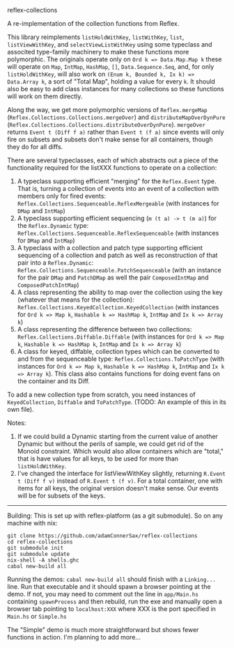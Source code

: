 reflex-collections

A re-implementation of the collection functions from Reflex.  

This library reimplements `listHoldWithKey`, `listWithKey`, `list`, `listViewWithKey`, and `selectViewListWithKey` using some typeclass and associted type-family machinery to make these functions
more polymorphic.  The originals operate only on `Ord k => Data.Map.Map k` these will operate on `Map`, `IntMap`, `HashMap`, `[]`, `Data.Sequence.Seq`, and, for only `listHoldWithKey`, will also 
work on `(Enum k, Bounded k, Ix k) => Data.Array k`, a sort of "Total Map", holding a value for every `k`.  It should also be easy to add class instances for many collections so these functions will work on them directly.

Along the way, we get more polymorphic versions of `Reflex.mergeMap` (`Reflex.Collections.Collections.mergeOver`) and `distributeMapOverDynPure` (`Reflex.Collections.Collections.distributeOverDynPure`).  `mergeOver` returns `Event t (Diff f a)` rather than `Event t (f a)` since events will only fire on subsets and subsets don't make sense for all containers, though they do for all diffs. 

There are several typeclasses, each of which abstracts out a piece of the functionality required for the listXXX functions to operate on a collection:

1. A typeclass supporting efficient "merging" for the `Reflex.Event` type. That is, turning a collection of events into an event of a collection with members only for fired events: `Reflex.Collections.Sequenceable.ReflexMergeable` (with instances for `DMap` and `IntMap`)
2. A typeclass supporting efficient sequencing (`m (t a) -> t (m a)`) for the `Reflex.Dynamic` type: `Reflex.Collections.Sequenceable.ReflexSequenceable` (with instances for `DMap` and `IntMap`)
3. A typeclass with a collection and patch type supporting efficient sequencing of a collection and patch as well as reconstruction of that pair into a `Reflex.Dynamic`: `Reflex.Collections.Sequenceable.PatchSequenceable` (with an instance for the pair `DMap` and `PatchDMap` as well the pair `ComposedIntMap` and `ComposedPatchIntMap`)
4. A class representing the ability to map over the collection using the key (whatever that means for the collection): `Reflex.Collections.KeyedCollection.KeyedCollection` (with instances for `Ord k => Map k`, `Hashable k => HashMap k`, `IntMap` and `Ix k => Array k`)
5. A class representing the difference between two collections: `Reflex.Collections.Diffable.Diffable` (with instances for `Ord k => Map k`, `Hashable k => HashMap k`, `IntMap` and `Ix k => Array k`)
6. A class for keyed, diffable, collection types which can be converted to and from the sequenceable type: `Reflex.Collections.ToPatchType` (with instances for `Ord k => Map k`, `Hashable k => HashMap k`, `IntMap` and `Ix k => Array k`).  This class also contains functions for doing event fans on the container and its Diff.

To add a new collection type from scratch, you need instances of `KeyedCollection`, `Diffable` and `ToPatchType`. (TODO: An example of this in its own file).

Notes:
1.  If we could build a Dynamic starting from the current value of another Dynamic but without the perils of sample, we could get rid of the Monoid constraint.  Which would also allow containers which are "total," that is have values for all keys, to be used for more than `listHoldWithKey`. 
2. I've changed the interface for listViewWithKey slightly, returning `R.Event t (Diff f v)` instead of `R.Event t (f v)`.  For a total container, one with items for all keys, the original version doesn't make sense.  Our events will be for subsets of the keys.  
----

Building:
This is set up with reflex-platform (as a git submodule). So on any machine with nix:
```
git clone https://github.com/adamConnerSax/reflex-collections
cd reflex-collections
git submodule init
git submodule update
nix-shell -A shells.ghc
cabal new-build all
```

Running the demos:
`cabal new-build all` should finish with a `Linking...` line.  Run that executable and it should spawn a browser pointing at the demo.  If not, you may need to comment out the line in
`app/Main.hs` containing `spawnProcess` and then rebuild, run the exe and manually open a browser tab pointing to `localhost:XXX` where XXX is the port specified in `Main.hs` or `Simple.hs`

The "Simple" demo is much more straightforward but shows fewer functions in action.  I'm planning to add more...



